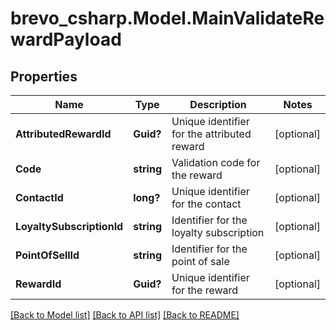 # brevo_csharp.Model.MainValidateRewardPayload
## Properties

Name | Type | Description | Notes
------------ | ------------- | ------------- | -------------
**AttributedRewardId** | **Guid?** | Unique identifier for the attributed reward | [optional] 
**Code** | **string** | Validation code for the reward | [optional] 
**ContactId** | **long?** | Unique identifier for the contact | [optional] 
**LoyaltySubscriptionId** | **string** | Identifier for the loyalty subscription | [optional] 
**PointOfSellId** | **string** | Identifier for the point of sale | [optional] 
**RewardId** | **Guid?** | Unique identifier for the reward | [optional] 

[[Back to Model list]](../README.md#documentation-for-models) [[Back to API list]](../README.md#documentation-for-api-endpoints) [[Back to README]](../README.md)

